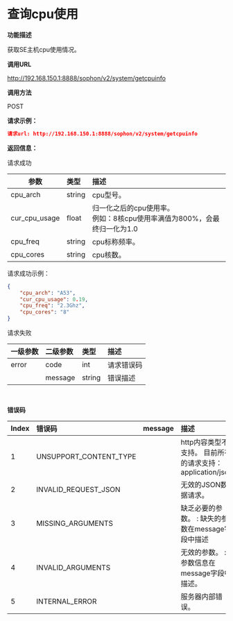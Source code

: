 # 查询cpu使用 #

**功能描述**

获取SE主机cpu使用情况。

**调用URL**

http://192.168.150.1:8888/sophon/v2/system/getcpuinfo

**调用方法**

POST

**请求示例：**

```json
请求url: http://192.168.150.1:8888/sophon/v2/system/getcpuinfo
```

**返回信息：**

请求成功

| 参数          | 类型   | 描述                                                         |
| ------------- | :----- | :----------------------------------------------------------- |
| cpu_arch      | string | cpu型号。                                                    |
| cur_cpu_usage | float  | 归一化之后的cpu使用率。<br />例如：8核cpu使用率满值为800%，会最终归一化为1.0 |
| cpu_freq      | string | cpu标称频率。                                                |
| cpu_cores     | string | cpu核数。                                                    |

请求成功示例：

```json
{	
    "cpu_arch": "A53",
    "cur_cpu_usage": 0.19,
    "cpu_freq": "2.3Ghz",
    "cpu_cores": "8"    
}
```

请求失败

| 一级参数 | 二级参数 | 类型   | 描述       |
| :------- | :------- | :----- | :--------- |
| error    | code     | int    | 请求错误码 |
|          | message  | string | 错误描述   |

​    

**错误码**

| Index | 错误码                 | message | 描述                                                      |
| :---- | :--------------------- | :------ | :-------------------------------------------------------- |
| 1     | UNSUPPORT_CONTENT_TYPE |         | http内容类型不支持。 目前所有的请求支持：application/json |
| 2     | INVALID_REQUEST_JSON   |         | 无效的JSON数据请求。                                      |
| 3     | MISSING_ARGUMENTS      |         | 缺乏必要的参数。 : 缺失的参数在message字段中描述          |
| 4     | INVALID_ARGUMENTS      |         | 无效的参数。 : 参数信息在message字段中描述。              |
| 5     | INTERNAL_ERROR         |         | 服务器内部错误。                                          |